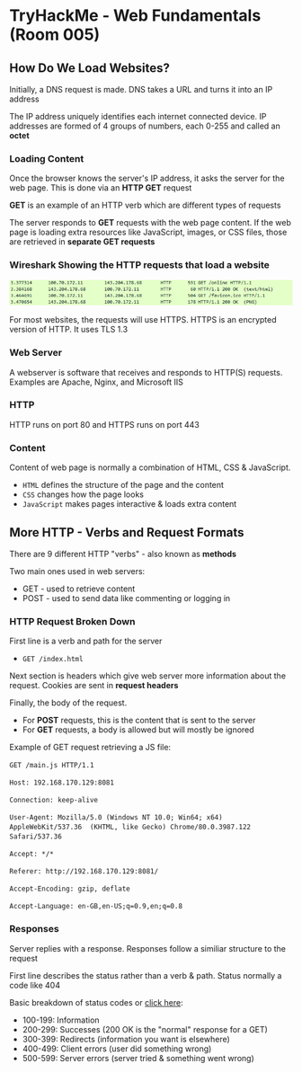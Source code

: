 #  TryHackMe - Web Fundamentals (Room 005)

## How Do We Load Websites?

Initially, a DNS request is made. DNS takes a URL and turns it into an IP address

The IP address uniquely identifies each internet connected device. IP addresses are formed of 4 groups of numbers, each 0-255 and called an __octet__

### Loading Content

Once the browser knows the server's IP address, it asks the server for the web page. This is done via an __HTTP GET__ request

__GET__ is an example of an HTTP verb which are different types of requests

The server responds to __GET__ requests with the web page content. If the web page is loading extra resources like JavaScript, images, or CSS files, those are retrieved in __separate GET requests__

### Wireshark Showing the HTTP requests that load a website

![](/Web%20Fundamentals/images/wireshark.png)

For most websites, the requests will use HTTPS. HTTPS is an encrypted version of HTTP. It uses TLS 1.3

### Web Server

A webserver is software that receives and responds to HTTP(S) requests. Examples are Apache, Nginx, and Microsoft IIS

### HTTP

HTTP runs on port 80 and HTTPS runs on port 443

### Content

Content of web page is normally a combination of HTML, CSS & JavaScript.

* `HTML` defines the structure of the page and the content
* `CSS` changes how the page looks
* `JavaScript` makes pages interactive & loads extra content

## More HTTP - Verbs and Request Formats

There are 9 different HTTP "verbs" - also known as __methods__

Two main ones used in web servers:

* GET - used to retrieve content
* POST - used to send data like commenting or logging in

### HTTP Request Broken Down

First line is a verb and path for the server

* `GET /index.html`

Next section is headers which give web server more information about the request. Cookies are sent in __request headers__

Finally, the body of the request. 

* For __POST__ requests, this is the content that is sent to the server
* For __GET__ requests, a body is allowed but will mostly be ignored

Example of GET request retrieving a JS file:

`GET /main.js HTTP/1.1`

`Host: 192.168.170.129:8081`

`Connection: keep-alive`

`User-Agent: Mozilla/5.0 (Windows NT 10.0; Win64; x64) AppleWebKit/537.36 
(KHTML, like Gecko) Chrome/80.0.3987.122 Safari/537.36`

`Accept: */*`

`Referer: http://192.168.170.129:8081/`

`Accept-Encoding: gzip, deflate`

`Accept-Language: en-GB,en-US;q=0.9,en;q=0.8`

### Responses

Server replies with a response. Responses follow a similiar structure to the request

First line describes the status rather than a verb & path. Status normally a code like 404

Basic breakdown of status codes or [click here](https://developer.mozilla.org/en-US/docs/Web/HTTP/Status):

* 100-199: Information
* 200-299: Successes (200 OK is the "normal" response for a GET)
* 300-399: Redirects (information you want is elsewhere)
* 400-499: Client errors (user did something wrong)
* 500-599: Server errors (server tried & something went wrong)


